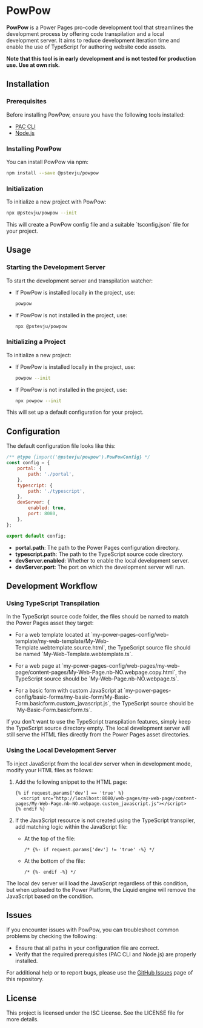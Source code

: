# PowPow

**PowPow** is a Power Pages pro-code development tool that streamlines the development process by offering code transpilation and a local development server. It aims to reduce development iteration time and enable the use of TypeScript for authoring website code assets.

__Note that this tool is in early development and is not tested for production use. Use at own risk.__

## Installation

### Prerequisites

Before installing PowPow, ensure you have the following tools installed:

-   [PAC CLI](https://learn.microsoft.com/en-us/power-platform/developer/cli/introduction?tabs=windows)
-   [Node.js](https://nodejs.org/)

### Installing PowPow

You can install PowPow via npm:

```bash
npm install --save @pstevju/powpow
```

### Initialization

To initialize a new project with PowPow:

```bash
npx @pstevju/powpow --init
```

This will create a PowPow config file and a suitable \`tsconfig.json\` file for your project.

## Usage

### Starting the Development Server

To start the development server and transpilation watcher:

-   If PowPow is installed locally in the project, use:

    ```bash
    powpow
    ```

-   If PowPow is not installed in the project, use:

    ```bash
    npx @pstevju/powpow
    ```

### Initializing a Project

To initialize a new project:

-   If PowPow is installed locally in the project, use:

    ```bash
    powpow --init
    ```

-   If PowPow is not installed in the project, use:

    ```bash
    npx powpow --init
    ```

This will set up a default configuration for your project.

## Configuration

The default configuration file looks like this:

```javascript
/** @type {import('@pstevju/powpow').PowPowConfig} */
const config = {
	portal: {
		path: './portal',
	},
	typescript: {
		path: './typescript',
	},
	devServer: {
		enabled: true,
		port: 8080,
	},
};

export default config;
```

-   **portal.path**: The path to the Power Pages configuration directory.
-   **typescript.path**: The path to the TypeScript source code directory.
-   **devServer.enabled**: Whether to enable the local development server.
-   **devServer.port**: The port on which the development server will run.

## Development Workflow

### Using TypeScript Transpilation

In the TypeScript source code folder, the files should be named to match the Power Pages asset they target:

-   For a web template located at \`my-power-pages-config/web-template/my-web-template/My-Web-Template.webtemplate.source.html\`, the TypeScript source file should be named \`My-Web-Template.webtemplate.ts\`.
-   For a web page at \`my-power-pages-config/web-pages/my-web-page/content-pages/My-Web-Page.nb-NO.webpage.copy.html\`, the TypeScript source should be \`My-Web-Page.nb-NO.webpage.ts\`.

-   For a basic form with custom JavaScript at \`my-power-pages-config/basic-forms/my-basic-form/My-Basic-Form.basicform.custom_javascript.js\`, the TypeScript source should be \`My-Basic-Form.basicform.ts\`.

If you don't want to use the TypeScript transpilation features, simply keep the TypeScript source directory empty. The local development server will still serve the HTML files directly from the Power Pages asset directories.

### Using the Local Development Server

To inject JavaScript from the local dev server when in development mode, modify your HTML files as follows:

1. Add the following snippet to the HTML page:

    ```liquid
    {% if request.params['dev'] == 'true' %}
      <script src="http://localhost:8080/web-pages/my-web-page/content-pages/My-Web-Page.nb-NO.webpage.custom_javascript.js"></script>
    {% endif %}
    ```

2. If the JavaScript resource is not created using the TypeScript transpiler, add matching logic within the JavaScript file:

    - At the top of the file:

        ```liquid
        /* {%- if request.params['dev'] != 'true' -%} */
        ```

    - At the bottom of the file:

        ```liquid
        /* {%- endif -%} */
        ```

The local dev server will load the JavaScript regardless of this condition, but when uploaded to the Power Platform, the Liquid engine will remove the JavaScript based on the condition.

## Issues

If you encounter issues with PowPow, you can troubleshoot common problems by checking the following:

-   Ensure that all paths in your configuration file are correct.
-   Verify that the required prerequisites (PAC CLI and Node.js) are properly installed.

For additional help or to report bugs, please use the [GitHub Issues](#) page of this repository.

## License

This project is licensed under the ISC License. See the LICENSE file for more details.
